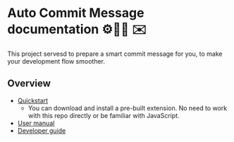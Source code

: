 # Auto Commit Message documentation ⚙️🧙‍♂️ ✉️

This project servesd to prepare a smart commit message for you, to make your development flow smoother.


## Overview

- [Quickstart](quickstart.md)
    - You can download and install a pre-built extension. No need to work with this repo directly or be familiar with JavaScript.
- [User manual](manual/s)
- [Developer guide](development/)


<!--

The docs are split into two features:

- [Extension](extension.md)
- [Terminal hook](terminal-hook.md)

Part ideas:

- A shell script in a repo
- References a concatenated JS script from this repo (just the text handling and not the full extension), which is in a bin directory.

-->
